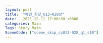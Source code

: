 ```yaml
---
layout: post
title:  "메인_회상_013~028장"
date:   2021-12-11 17:00:00 +0000
categories: Main
Tags: Story Main
SceneCode: ["scene_skip_cp013-028_q1_s10"]
---
```

